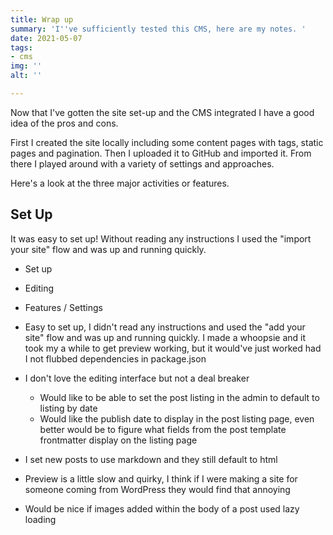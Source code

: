 ```yaml
---
title: Wrap up
summary: 'I''ve sufficiently tested this CMS, here are my notes. '
date: 2021-05-07
tags:
- cms
img: ''
alt: ''

---
```

Now that I've gotten the site set-up and the CMS integrated I have a good idea of the pros and cons.

First I created the site locally including some content pages with tags, static pages and pagination. Then I uploaded it to GitHub and imported it. From there I played around with a variety of settings and approaches.

Here's a look at the three major activities or features.

## Set Up

It was easy to set up! Without reading any instructions I used the "import your site" flow and was up and running quickly.

* Set up
* Editing
* Features / Settings

* Easy to set up, I didn't read any instructions and used the "add your site" flow and was up and running quickly. I made a whoopsie and it took my a while to get preview working, but it would've just worked had I not flubbed dependencies in package.json
* I don't love the editing interface but not a deal breaker
  * Would like to be able to set the post listing in the admin to default to listing by date
  * Would like the publish date to display in the post listing page, even better would be to figure what fields from the post template frontmatter display on the listing page
* I set new posts to use markdown and they still default to html
* Preview is a little slow and quirky, I think if I were making a site for someone coming from WordPress they would find that annoying
* Would be nice if images added within the body of a post used lazy loading
